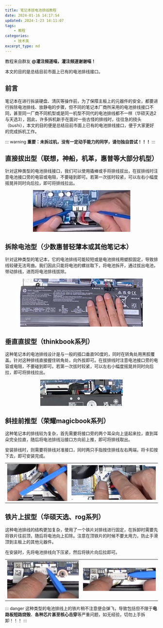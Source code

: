 ```yaml
---
title: 笔记本拔电池排线教程
date: 2024-01-16 14:17:54
updated: 2024-1-23 14:11:07
tags:
    - 教程
categories:
    - 技术类
excerpt_type: md
---
```


教程来自群友 **@灌注频道喵，灌注频道谢谢喵！**

本文的目的是总结目前市面上已有的电池排线接口。

<!-- more -->

## 前言

笔记本在进行拆装硬盘、清灰等操作前，为了保障主板上的元器件的安全，都要进行拆除电池排线、放静电的步骤，但不同的笔记本厂商所采用的电池排线接口不同，甚至同一厂商不同机型或是同一机型不同代的电池排线都不一样（华硕天选2与天选3），因此，许多拆机新手在面对一些古怪的排线时，往往急的挠头（bushi），本文的目的便是总结目前市面上已有的电池排线接口，便于大家更好的完成拆机工作。

::: warning
**重要：未拆过机，没有一定动手能力的同学，请勿独自尝试！！！**
:::

## 直接拔出型（联想，神船，机革，惠普等大部分机型）

针对这种类型的电池排线接口，我们可以使用撬棒或手将排线拔出，在拔排线时注意电池接口旁的电容或电阻，不要碰到即可。若第一次拔时较紧，可以左右小幅度摇晃并同时向后拉，即可将排线拉出。

<div style="margin: 0 auto; text-align: center; width: 80%"><img src="../img/zhijieba.png" /></div>

## 拆除电池型（少数惠普轻薄本或其他笔记本）

针对这种类型的笔记本，它的电池排线可能较短或是电池排线用塑胶固定，导致排线较硬无法弯曲。我们因此只能将电池的螺丝取下，将电池拆开，通过拔出电池，带动排线，进而将电池排线拔除。

<div style="margin: 0 auto; text-align: center; width: 80%"><img src="../img/chaidianchi.png" /></div>

## 垂直直拔型（thinkbook系列）

这种笔记本的电池排线设计是与一般的插口垂直90度的，同时在转角处用黑胶覆盖。针对这种排线直接握住转角处，向外拔即可。在拔排线时注意电池接口旁的电容或电阻，不要碰到即可。若第一次拔时较紧，可以左右小幅度摇晃并同时向后拉，即可将排线拉出。

<div style="margin: 0 auto; text-align: center; width: 80%"><img src="../img/chuizhiba.png" /></div>

## 斜挂前推型（荣耀magicbook系列）

这种笔记本的排线较为复杂，首先需要将接口旁的两个耳朵向上竖起来拉，直到耳朵完全拉直，随后将电池排线沿接口方向前上推，即可将排线取出。

安装排线时，则需要将排线对准接口，同时两只手指按住排线左右两端，将卡扣按下去，即可安装完成。

<table><tr>
<td><img src="../img/qiantui1.png" border=0></td>
<td><img src="../img/qiantui2.png" border=0></td>
</tr></table>

## 铁片上拔型（华硕天选、rog系列）

这种电池排线的结构更加复杂，使用了一个铁片对排线进行固定，在拆卸时需要先将铁片往前顶，随后将电池向上扣除。注意在顶铁片的时候不要太用力，防止手滑顶到主板上的其他元器件。

在安装时，先将电池排线向下压紧，然后将铁片向后拉即可。

<table><tr>
<td><img src="../img/tiepian1.png" border=0></td>
<td><img src="../img/tiepian2.png" border=0></td>
</tr></table>

::: danger
这种类型的电池排线上的铁片稍不注意便会弹飞，导致包括但不限于**电路板短路烧毁**、**各种芯片甚至核心击穿**等严重问题，如无经验，切勿上手拆卸！！！
:::

